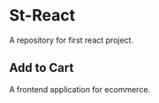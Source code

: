 # St-React
A repository for  first react project.
## Add to Cart
A frontend application for ecommerce.
